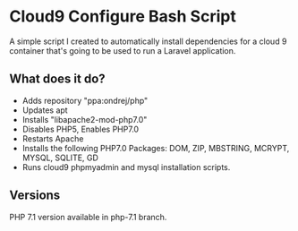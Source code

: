 # Cloud9 Configure Bash Script

A simple script I created to automatically install dependencies for a cloud 9 container that's going to be used to run a Laravel application.

## What does it do?
* Adds repository "ppa:ondrej/php"
* Updates apt
* Installs "libapache2-mod-php7.0"
* Disables PHP5, Enables PHP7.0
* Restarts Apache
* Installs the following PHP7.0 Packages: DOM, ZIP, MBSTRING, MCRYPT, MYSQL, SQLITE, GD
* Runs cloud9 phpmyadmin and mysql installation scripts.

## Versions

PHP 7.1 version available in php-7.1 branch.